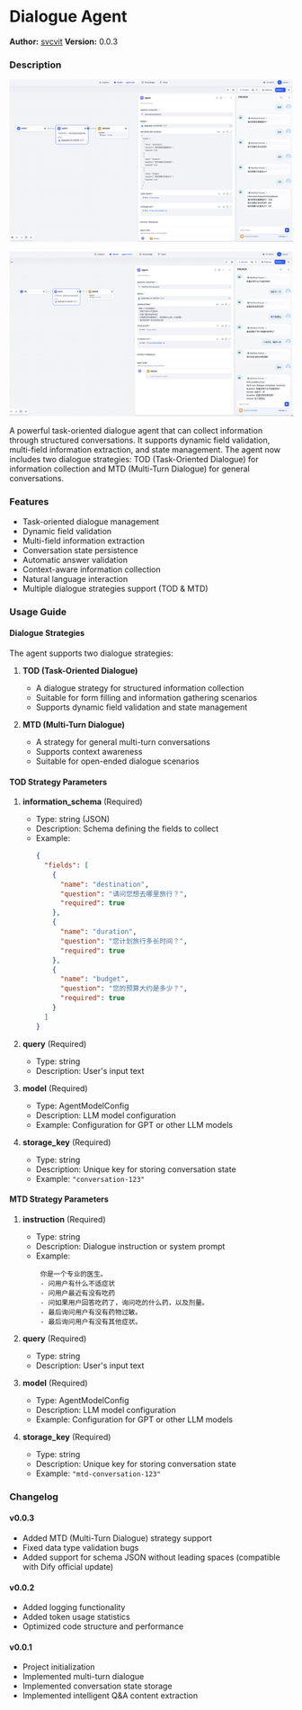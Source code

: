 # Dialogue Agent

**Author:** [svcvit](https://github.com/svcvit)
**Version:** 0.0.3

### Description

![](./snapshots/tod.jpg)

![](./snapshots/mtd.jpg)

A powerful task-oriented dialogue agent that can collect information through structured conversations. It supports dynamic field validation, multi-field information extraction, and state management. The agent now includes two dialogue strategies: TOD (Task-Oriented Dialogue) for information collection and MTD (Multi-Turn Dialogue) for general conversations.

### Features

- Task-oriented dialogue management
- Dynamic field validation
- Multi-field information extraction
- Conversation state persistence
- Automatic answer validation
- Context-aware information collection
- Natural language interaction
- Multiple dialogue strategies support (TOD & MTD)

### Usage Guide

#### Dialogue Strategies

The agent supports two dialogue strategies:

1. **TOD (Task-Oriented Dialogue)**
   - A dialogue strategy for structured information collection
   - Suitable for form filling and information gathering scenarios
   - Supports dynamic field validation and state management

2. **MTD (Multi-Turn Dialogue)**
   - A strategy for general multi-turn conversations
   - Supports context awareness
   - Suitable for open-ended dialogue scenarios

#### TOD Strategy Parameters

1. **information_schema** (Required)
   - Type: string (JSON)
   - Description: Schema defining the fields to collect
   - Example:
     ```json
     {
       "fields": [
         {
           "name": "destination",
           "question": "请问您想去哪里旅行？",
           "required": true
         },
         {
           "name": "duration",
           "question": "您计划旅行多长时间？",
           "required": true
         },
         {
           "name": "budget",
           "question": "您的预算大约是多少？",
           "required": true
         }
       ]
     }
     ```

2. **query** (Required)
   - Type: string
   - Description: User's input text

3. **model** (Required)
   - Type: AgentModelConfig
   - Description: LLM model configuration
   - Example: Configuration for GPT or other LLM models

4. **storage_key** (Required)
   - Type: string
   - Description: Unique key for storing conversation state
   - Example: `"conversation-123"`

#### MTD Strategy Parameters

1. **instruction** (Required)
   - Type: string
   - Description: Dialogue instruction or system prompt
   - Example: 
     ```
      你是一个专业的医生。
      - 问用户有什么不适症状
      - 问用户最近有没有吃药
      - 问如果用户回答吃药了，询问吃的什么药，以及剂量。
      - 最后询问用户有没有药物过敏。
      - 最后询问用户有没有其他症状。
     ```

2. **query** (Required)
   - Type: string
   - Description: User's input text

3. **model** (Required)
   - Type: AgentModelConfig
   - Description: LLM model configuration
   - Example: Configuration for GPT or other LLM models

4. **storage_key** (Required)
   - Type: string
   - Description: Unique key for storing conversation state
   - Example: `"mtd-conversation-123"`

### Changelog

#### v0.0.3
- Added MTD (Multi-Turn Dialogue) strategy support
- Fixed data type validation bugs
- Added support for schema JSON without leading spaces (compatible with Dify official update)
  
#### v0.0.2
- Added logging functionality
- Added token usage statistics
- Optimized code structure and performance

#### v0.0.1
- Project initialization
- Implemented multi-turn dialogue
- Implemented conversation state storage
- Implemented intelligent Q&A content extraction